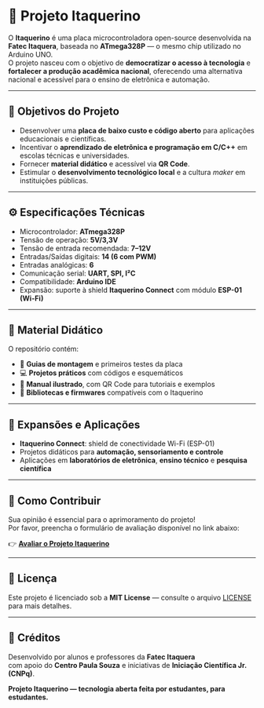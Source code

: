 # 🧠 Projeto Itaquerino

O **Itaquerino** é uma placa microcontroladora open-source desenvolvida na **Fatec Itaquera**, baseada no **ATmega328P** — o mesmo chip utilizado no Arduino UNO.  
O projeto nasceu com o objetivo de **democratizar o acesso à tecnologia** e **fortalecer a produção acadêmica nacional**, oferecendo uma alternativa nacional e acessível para o ensino de eletrônica e automação.

---

## 🎯 Objetivos do Projeto
- Desenvolver uma **placa de baixo custo e código aberto** para aplicações educacionais e científicas.  
- Incentivar o **aprendizado de eletrônica e programação em C/C++** em escolas técnicas e universidades.  
- Fornecer **material didático** e acessível via **QR Code**.  
- Estimular o **desenvolvimento tecnológico local** e a cultura *maker* em instituições públicas.  

---

## ⚙️ Especificações Técnicas
- Microcontrolador: **ATmega328P**  
- Tensão de operação: **5V/3,3V**  
- Tensão de entrada recomendada: **7–12V**  
- Entradas/Saídas digitais: **14 (6 com PWM)**  
- Entradas analógicas: **6**  
- Comunicação serial: **UART, SPI, I²C**  
- Compatibilidade: **Arduino IDE**  
- Expansão: suporte à shield **Itaquerino Connect** com módulo **ESP-01 (Wi-Fi)**  

---

## 📘 Material Didático
O repositório contém:
- 🧩 **Guias de montagem** e primeiros testes da placa  
- 💻 **Projetos práticos** com códigos e esquemáticos  
- 📖 **Manual ilustrado**, com QR Code para tutoriais e exemplos  
- 🔌 **Bibliotecas e firmwares** compatíveis com o Itaquerino  

---

## 🔗 Expansões e Aplicações
- **Itaquerino Connect**: shield de conectividade Wi-Fi (ESP-01)  
- Projetos didáticos para **automação, sensoriamento e controle**  
- Aplicações em **laboratórios de eletrônica**, **ensino técnico** e **pesquisa científica**  

---

## 🧩 Como Contribuir
Sua opinião é essencial para o aprimoramento do projeto!  
Por favor, preencha o formulário de avaliação disponível no link abaixo:

👉 **[Avaliar o Projeto Itaquerino](https://forms.gle/SEU_LINK_AQUI)**

---

## 📄 Licença
Este projeto é licenciado sob a **MIT License** — consulte o arquivo [LICENSE](LICENSE) para mais detalhes.  

---

## 🏫 Créditos
Desenvolvido por alunos e professores da **Fatec Itaquera**  
com apoio do **Centro Paula Souza** e iniciativas de **Iniciação Científica Jr. (CNPq)**.  

**Projeto Itaquerino — tecnologia aberta feita por estudantes, para estudantes.**

